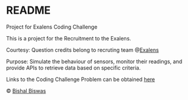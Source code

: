 # README

Project for Exalens Coding Challenge

This is a project for the Recruitment to the Exalens. 

Courtesy: Question credits belong to recruting team @[Exalens](https://www.exalens.com/)

Purpose: Simulate the behaviour of sensors, monitor their readings, and provide APIs to retrieve data based on specific criteria.

Links to the Coding Challenge Problem can be obtained [here](./coding_problem.md)

&copy; [Bishal Biswas](mailto:b.biswas_94587@ieee.org)
